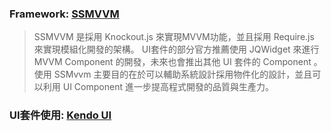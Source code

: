 ### Framework: [SSMVVM](http://wiki.searching-service.com/doc/?fbclid=IwAR1buxH8g-IPN_17tp7di9YayTjHohchdYtaOryyW_RQwbuCmT-ulYJiwtU)
>SSMVVM 是採用 Knockout.js 來實現MVVM功能，並且採用 Require.js 來實現模組化開發的架構。
>UI套件的部分官方推薦使用 JQWidget 來進行 MVVM Component 的開發，未來也會推出其他 UI 套件的 Component 。
>使用 SSMvvm 主要目的在於可以輔助系統設計採用物件化的設計，並且可以利用 UI Component 進一步提高程式開發的品質與生產力。

### UI套件使用: [Kendo UI](https://www.telerik.com/kendo-ui)
